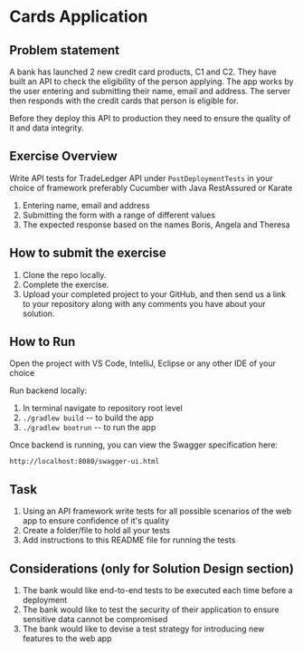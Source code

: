 # Cards Application

## Problem statement

A bank has launched 2 new credit card products, C1 and C2. They have built an API to check the eligibility of the person applying. The app works by the user entering and submitting their name, email and address. The server then responds with the credit cards that person is eligible for.

Before they deploy this API to production they need to ensure the quality of it and data integrity.

## Exercise Overview

Write API tests for TradeLedger API under `PostDeploymentTests` in your choice of framework preferably Cucumber with Java RestAssured or Karate

1. Entering name, email and address
2. Submitting the form with a range of different values
3. The expected response based on the names Boris, Angela and Theresa

## How to submit the exercise

1. Clone the repo locally.
2. Complete the exercise.
3. Upload your completed project to your GitHub, and then send us a link to your repository along with any comments you have about your solution.

## How to Run

Open the project with VS Code, IntelliJ, Eclipse or any other IDE of your choice

Run backend locally:

1. In terminal navigate to repository root level
2. `./gradlew build` -- to build the app
3. `./gradlew bootrun` -- to run the app

Once backend is running, you can view the Swagger specification here:

 `http://localhost:8080/swagger-ui.html`

## Task

1. Using an API framework write tests for all possible scenarios of the web app to ensure confidence of it's quality
2. Create a folder/file to hold all your tests
3. Add instructions to this README file for running the tests

## Considerations (only for Solution Design section)

1. The bank would like end-to-end tests to be executed each time before a deployment
2. The bank would like to test the security of their application to ensure sensitive data cannot be compromised
3. The bank would like to devise a test strategy for introducing new features to the web app
